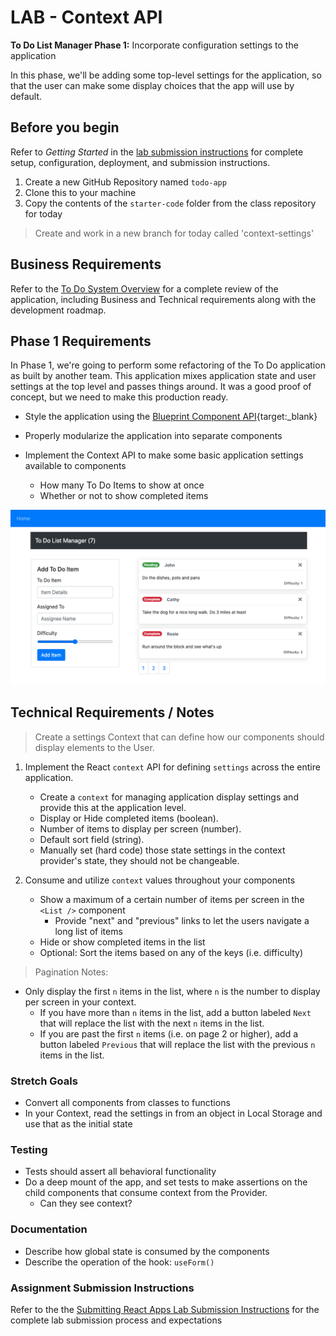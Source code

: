 # LAB - Context API

**To Do List Manager Phase 1:** Incorporate configuration settings to the application

In this phase, we'll be adding some top-level settings for the application, so that the user can make some display choices that the app will use by default.

## Before you begin

Refer to *Getting Started*  in the [lab submission instructions](../../../reference/submission-instructions/labs/README.md) for complete setup, configuration, deployment, and submission instructions.

1. Create a new GitHub Repository named `todo-app`
1. Clone this to your machine
1. Copy the contents of the `starter-code` folder from the class repository for today

> Create and work in a new branch for today called 'context-settings'

## Business Requirements

Refer to the [To Do System Overview](../../apps-and-libraries/todo/README.md) for a complete review of the application, including Business and Technical requirements along with the development roadmap.

## Phase 1 Requirements

In Phase 1, we're going to perform some refactoring of the To Do application as built by another team. This application mixes application state and user settings at the top level and passes things around. It was a good proof of concept, but we need to make this production ready.

- Style the application using the [Blueprint Component API](https://blueprintjs.com/docs/#blueprint){target:_blank}

- Properly modularize the application into separate components

- Implement the Context API to make some basic application settings available to components
  - How many To Do Items to show at once
  - Whether or not to show completed items

![To Do with Pagination](todo.png)

## Technical Requirements / Notes

> Create a settings Context that can define how our components should display elements to the User.

1. Implement the React `context` API for defining `settings` across the entire application.
   - Create a `context` for managing application display settings and provide this at the application level.
   - Display or Hide completed items (boolean).
   - Number of items to display per screen (number).
   - Default sort field (string).
   - Manually set (hard code) those state settings in the context provider's state, they should not be changeable.

1. Consume and utilize `context` values throughout your components
   - Show a maximum of a certain number of items per screen in the `<List />` component
     - Provide "next" and "previous" links to let the users navigate a long list of items
   - Hide or show completed items in the list
   - Optional: Sort the items based on any of the keys (i.e. difficulty)

> Pagination Notes:

- Only display the first `n` items in the list, where `n` is the number to display per screen in your context.
  - If you have more than `n` items in the list, add a button labeled `Next` that will replace the list with the next `n` items in the list.
  - If you are past the first `n` items (i.e. on page 2 or higher), add a button labeled `Previous` that will replace the list with the previous `n` items in the list.

### Stretch Goals

- Convert all components from classes to functions
- In your Context, read the settings in from an object in Local Storage and use that as the initial state

### Testing

- Tests should assert all behavioral functionality
- Do a deep mount of the app, and set tests to make assertions on the child components that consume context from the Provider.
  - Can they see context?

### Documentation

- Describe how global state is consumed by the components
- Describe the operation of the hook: `useForm()`

### Assignment Submission Instructions

Refer to the the [Submitting React Apps Lab Submission Instructions](../../../reference/submission-instructions/labs/react-apps.md) for the complete lab submission process and expectations
